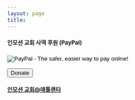```yaml
---
layout: page
title:
---
```

<h4 class="wsite-content-title" style="text-align:left;"><font size="2">인모션 교회 사역 후원 (PayPal)</font></h4>

<form class="paypalform" action="https://www.paypal.com/cgi-bin/webscr" method="post" target="_top">
<input type="hidden" name="cmd" value="_s-xclick">
<input type="hidden" name="hosted_button_id" value="3VQCELJZVD8QE">
<input type="image" src="https://www.paypalobjects.com/en_US/i/btn/btn_donate_LG.gif" border="0" name="submit" alt="PayPal - The safer, easier way to pay online!">
<img alt="" border="0" src="https://www.paypalobjects.com/en_US/i/scr/pixel.gif" width="1" height="1">
</form>

<form class="paypalform" action="https://www.paypal.com/cgi-bin/webscr" method="post">
  <input type="hidden" name="cmd" value="_s-xclick">
  <input type="hidden" name="hosted_button_id" value="3VQCELJZVD8QE">
  <button class="paypalbutton" name="submit">
    <span>Donate</span>
  </button>
  <img alt="" border="0" src="https://www.paypalobjects.com/en_US/i/scr/pixel.gif" width="1" height="1">
</form>

<h4 class="wsite-content-title" style="text-align:left;"><font size="2"><a href="https://www.paypal.com/cgi-bin/webscr?cmd=_s-xclick&hosted_button_id=3VQCELJZVD8QE" style="line-height: 1.5;">인모션 교회@애틀랜타</a></font></h4>
